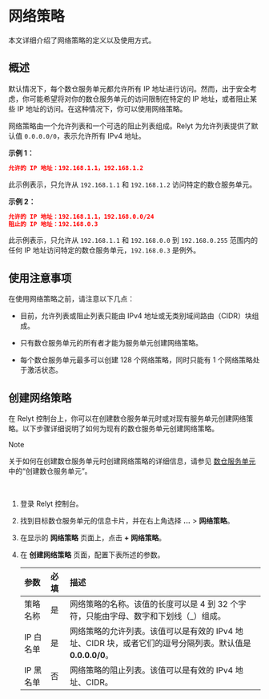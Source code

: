 # 网络策略

本文详细介绍了网络策略的定义以及使用方式。

## 概述

默认情况下，每个数仓服务单元都允许所有 IP 地址进行访问。然而，出于安全考虑，你可能希望将对你的数仓服务单元的访问限制在特定的 IP 地址，或者阻止某些 IP 地址的访问。在这种情况下，你可以使用网络策略。

网络策略由一个允许列表和一个可选的阻止列表组成。Relyt 为允许列表提供了默认值 `0.0.0.0/0`，表示允许所有 IPv4 地址。

**示例 1：**

```json
允许的 IP 地址：192.168.1.1，192.168.1.2
```

此示例表示，只允许从 `192.168.1.1` 和 `192.168.1.2` 访问特定的数仓服务单元。

**示例 2：**

```json
允许的 IP 地址：192.168.1.1，192.168.0.0/24
阻止的 IP 地址：192.168.0.3
```

此示例表示，只允许从 `192.168.1.1` 和 `192.168.0.0` 到 `192.168.0.255` 范围内的任何 IP 地址访问特定的数仓服务单元，`192.168.0.3` 是例外。

## 使用注意事项

在使用网络策略之前，请注意以下几点：

- 目前，允许列表或阻止列表只能由 IPv4 地址或无类别域间路由（CIDR）块组成。

- 只有数仓服务单元的所有者才能为服务单元创建网络策略。

- 每个数仓服务单元最多可以创建 128 个网络策略，同时只能有 1 个网络策略处于激活状态。

## 创建网络策略

在 Relyt 控制台上，你可以在创建数仓服务单元时或对现有服务单元创建网络策略。以下步骤详细说明了如何为现有的数仓服务单元创建网络策略。

> [!NOTE]  
> 关于如何在创建数仓服务单元时创建网络策略的详细信息，请参见 [数仓服务单元](/relyt/guides/dw-service-units/manage-dw-service-units#创建数仓服务单元) 中的“创建数仓服务单元”。

<br/>

1. 登录 Relyt 控制台。
2. 找到目标数仓服务单元的信息卡片，并在右上角选择 **...** > **网络策略**。
3. 在显示的 **网络策略** 页面上，点击 **+ 网络策略**。
4. 在 **创建网络策略** 页面，配置下表所述的参数。

    | 参数 | 必填 | 描述 |
    | :- | :- | :- |
    | 策略名称 | 是 | 网络策略的名称。该值的长度可以是 4 到 32 个字符，只能由字母、数字和下划线（_）组成。 |
    | IP 白名单 | 是 | 网络策略的允许列表。该值可以是有效的 IPv4 地址、CIDR 块，或者它们的逗号分隔列表。默认值是 **0.0.0.0/0**。 |
    | IP 黑名单 | 否 | 网络策略的阻止列表。该值可以是有效的 IPv4 地址、CIDR。 |